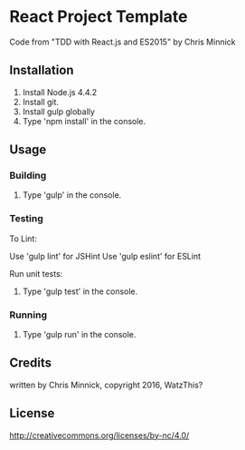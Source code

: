 # React Project Template

Code from "TDD with React.js and ES2015" by Chris Minnick

## Installation
1. Install Node.js 4.4.2
2. Install git.
3. Install gulp globally
4. Type 'npm install' in the console.

## Usage

### Building

1. Type 'gulp' in the console.

### Testing

To Lint:

Use 'gulp lint' for JSHint
Use 'gulp eslint' for ESLint

Run unit tests:

1. Type 'gulp test' in the console.


### Running

1. Type 'gulp run' in the console.

## Credits
written by Chris Minnick, copyright 2016, WatzThis?

## License
http://creativecommons.org/licenses/by-nc/4.0/
